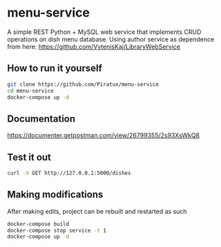 # menu-service
A simple REST Python + MySQL web service that implements CRUD operations on dish menu database.
Using author service as dependence from here: https://github.com/VytenisKaj/LibraryWebService

## How to run it yourself
```bash
git clone https://github.com/Piratux/menu-service
cd menu-service
docker-compose up -d
```

## Documentation
https://documenter.getpostman.com/view/26799355/2s93XsWkQ8

## Test it out
```bash
curl -X GET http://127.0.0.1:5000/dishes
```

## Making modifications
After making edits, project can be rebuilt and restarted as such
```bash
docker-compose build
docker-compose stop service -t 1
docker-compose up -d
```

